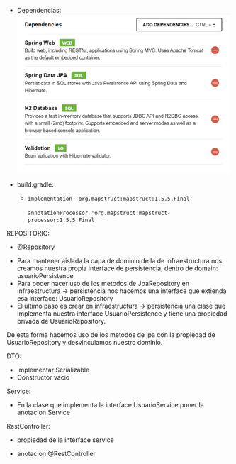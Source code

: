 * Dependencias:
![img.png](img.png)

* build.gradle:
  * 	implementation 'org.mapstruct:mapstruct:1.5.5.Final'
  
        annotationProcessor 'org.mapstruct:mapstruct-processor:1.5.5.Final'
  


REPOSITORIO: 

- @Repository
* Para mantener aislada la capa de dominio de la de infraestructura nos creamos nuestra
propia interface de persistencia, dentro de domain: usuarioPersistence
* Para poder hacer uso de los metodos de JpaRepository en infraestructura -> persistencia
nos hacemos una interface que extienda esa interface: UsuarioRepository
* El ultimo paso es crear en infraestructura -> persistencia una clase que implementa nuestra interface
UsuarioPersistence y tiene una propiedad privada de UsuarioRepository.

De esta forma hacemos uso de los metodos de jpa con la propiedad de UsuarioRepository y desvinculamos
nuestro dominio.

DTO:

- Implementar Serializable
- Constructor vacio


Service:

- En la clase que implementa la interface UsuarioService poner la anotacion Service


RestController:

- propiedad de la interface service

- anotacion @RestController